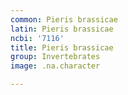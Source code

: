 ```yaml
---
common: Pieris brassicae
latin: Pieris brassicae
ncbi: '7116'
title: Pieris brassicae
group: Invertebrates
image: .na.character

---
```

